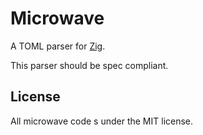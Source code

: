# Microwave

A TOML parser for [Zig](https://ziglang.org).

This parser should be spec compliant.

## License
All microwave code s under the MIT license.